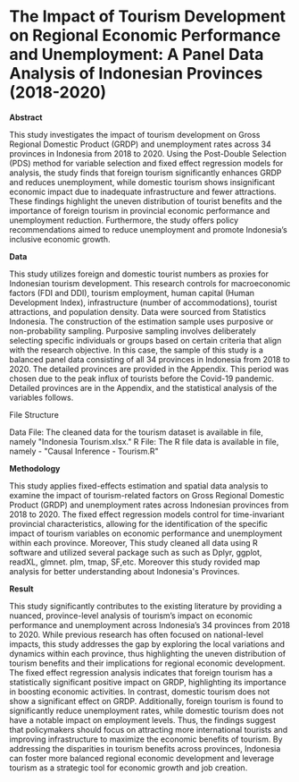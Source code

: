 # The Impact of Tourism Development on Regional Economic Performance and Unemployment: A Panel Data Analysis of Indonesian Provinces (2018-2020)

**Abstract**

This study investigates the impact of tourism development on Gross Regional Domestic Product (GRDP) and unemployment rates across 34 provinces in Indonesia from 2018 to 2020. Using the Post-Double Selection (PDS) method for variable selection and fixed effect regression models for analysis, the study finds that foreign tourism significantly enhances GRDP and reduces unemployment, while domestic tourism shows insignificant economic impact due to inadequate infrastructure and fewer attractions. These findings highlight the uneven distribution of tourist benefits and the importance of foreign tourism in provincial economic performance and unemployment reduction. Furthermore, the study offers policy recommendations aimed to reduce unemployment and promote Indonesia’s inclusive economic growth.

**Data**

This study utilizes foreign and domestic tourist numbers as proxies for Indonesian tourism development. This research controls for macroeconomic factors (FDI and DDI), tourism employment, human capital (Human Development Index), infrastructure (number of accommodations), tourist attractions, and population density. Data were sourced from Statistics Indonesia. The construction of the estimation sample uses purposive or non-probability sampling. Purposive sampling involves deliberately selecting specific individuals or groups based on certain criteria that align with the research objective. In this case, the sample of this study is a balanced panel data consisting of all 34 provinces in Indonesia from 2018 to 2020. The detailed provinces are provided in the Appendix. This period was chosen due to the peak influx of tourists before the Covid-19 pandemic. Detailed provinces are in the Appendix, and the statistical analysis of the variables follows.

File Structure

Data File: The cleaned data for the tourism dataset is available in file, namely "Indonesia Tourism.xlsx."
R File: The R file data is available in file, namely - "Causal Inference - Tourism.R"



**Methodology**

This study applies fixed-effects estimation and spatial data analysis to examine the impact of tourism-related factors on Gross Regional Domestic Product (GRDP) and unemployment rates across Indonesian provinces from 2018 to 2020. The fixed effect regression models control for time-invariant provincial characteristics, allowing for the identification of the specific impact of tourism variables on economic performance and unemployment within each province. Moreover, This study cleaned all data using R software and utilized several package such as such as Dplyr, ggplot, readXL, glmnet. plm, tmap, SF,etc. Moreover this study rovided map analysis for better understanding about Indonesia's Provinces.

**Result**

This study significantly contributes to the existing literature by providing a nuanced, province-level analysis of tourism’s impact on economic performance and unemployment across Indonesia’s 34 provinces from 2018 to 2020. While previous research has often focused on national-level impacts, this study addresses the gap by exploring the local variations and dynamics within each province, thus highlighting the uneven distribution of tourism benefits and their implications for regional economic development. The fixed effect regression analysis indicates that foreign tourism has a statistically significant positive impact on GRDP, highlighting its importance in boosting economic activities. In contrast, domestic tourism does not show a significant effect on GRDP. Additionally, foreign tourism is found to significantly reduce unemployment rates, while domestic tourism does not have a notable impact on employment levels. Thus, the findings suggest that policymakers should focus on attracting more international tourists and improving infrastructure to maximize the economic benefits of tourism. By addressing the disparities in tourism benefits across provinces, Indonesia can foster more balanced regional economic development and leverage tourism as a strategic tool for economic growth and job creation.
